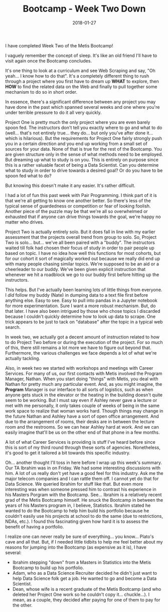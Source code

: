 ﻿---
layout: post
title: "Bootcamp - Week Two Down"
date: 2018-01-27
categories: [Metis]
tags: []
---

I have completed Week Two of the Metis Bootcamp!

I vaguely remember the concept of sleep.  It's like an old friend I'll have to visit again once the Bootcamp concludes.

It's one thing to look at a curriculum and see Web Scraping and say, "Oh yeah... I know how to do that".  It's a
completely different thing to rush through a project where you first have to dream up **WHAT** to explore, then **HOW**
to find the related data on the Web and finally to pull together some mechanism to do so in short order.

In essence, there's a significant difference between any project you may have done in the past which spanned several
weeks and one where you're under terrible pressure to do it all very quickly.

Project One is pretty much the only project where you are even barely spoon fed.  The instructors don't tell you exactly
where to go and what to do (well... that's not entirely true... they do... but only you've after done it... which is
hilarious).  But the requirements for Project One fairly strongly push you in a certain direction and you end up working
from a small set of sources for your data.  None of that is true for the rest of the Bootcamp.  You are given structure
only in the sense of what methods need to be employed.  But dreaming up what to study is on you.  This is entirely
on purpose since this is a rather valuable facet of being a Data Scientist.  Can you determine what to study in order
to drive towards a desired goal?  Or do you have to be spoon fed what to do?

But knowing this doesn't make it any easier.  It's rather difficult.

I had a lot of fun this past week with Pair Programming.  I think part of it is that we're all getting to know one
another better.  So there's less of the typical sense of guardedness or competition or fear of looking foolish.
Another piece of the puzzle may be that we're all so overwhelmed or exhausted that if anyone can drive things towards
the goal, we're happy no matter who drives.

Project Two is actually entirely solo.  But it does fall in line with my earlier assessment that the projects
overall trend from group to solo.  So, Project Two is solo... but... we've all been paired with a "buddy".  The
instructors waited till folk had chosen their focus of study in order to pair people up based on topic.  I have no
idea how well this functions for most cohorts, but for our cohort it sort of magically worked out because we 
really did end up with many people chasing similar topics.  We're supposed to be an aid or a cheerleader to our
buddy.  We've been given explicit instruction that whenever we hit a roadblock we go to our buddy first before
hitting up the instructors.

This helps.  But I've actually been learning lots of little things from everyone.  I *did* follow my buddy (Nate)
in dumping data to a text file first before anything else.  Easy to see.  Easy to pull into pandas in a Jupyter
notebook for more experimentation.  Sure I want a more robust mechanism.  But, do that later.  I have also been
intrigued by those who chose topics I discarded because I couldn't quickly determine how to look up data to scrape.  One
trick appears to be just to tack on "database" after the topic in a typical web search.

In week two, we actually got a decent amount of instruction related to how to do Project Two before or during the
execution of the project.  For so much of this, there still remains a lot more we have to figure out beyond that.
Furthermore, the various challenges we face depends a lot of what we're actually tackling.

Also, in week two we started with workshops and meetings with Career Services.  For many of us, our first contacts
with Metis involved the Program Manager, Nathan.  When you start doing "things" with Metis, you deal with Nathan
for pretty much any particular event.  And, as you might imagine, the **Program** Manager is our interface to
all sorts of logistics, such as when anyone gets stuck in the elevator or the heating in the building doesn't quite 
seem to be working.  But I must say even if Ashley never gave a lecture or met with me personally, it only takes
couple of weeks of being in the same work space to realize that woman works hard.  Though things may change in the
future Nathan and Ashley have a sort of open office arrangement.  And due to the arrangement of rooms, their desks
are in between the lecture room and the restrooms.  So we can hear Ashley hard at work.  And we can easily imagine
that'll be us on the other end of that phone in a few months.

A lot of what Career Services is providing is stuff I've heard before since this is sort of my third round through
these sorts of agencies.  Nonetheless, it's good to get it tailored a bit towards this specific industry.

Oh... another thought I'll toss in here before I wrap up this week's summary.  Our TA Ibrahim was in on Friday.
We had some interesting discussions with him.  A lot of us really don't yet have a good feel for this industry.
Ask me the major telecom companies and I can rattle them off.  I cannot yet do that for Data Science.  We queried
Ibrahim for stuff like that.  But even more interesting was when someone pressed him to contrast his experience
in his Masters Porgram with the Bootcamp.  See... Ibrahim is a relatively recent grad of the Metis Bootcamp himself.
He snuck the Bootcamp in between the years of his Masters program in, I believe, Statistics.  Ibrahim stated he
wanted to do the Bootcamp to help him build his portfolio because he couldn't easily use his projects at school
to do the same (due to restrictions, NDAs, etc.).  I found this fascinating given how hard it is to assess
the benefit of having a portfolio.

I realize one can never really be sure of everything... you know... Plato's cave and all that.  But, if I needed
little tidbits to help me feel better about my reasons for jumping into the Bootcamp (as expensive as it is), I have several:
* Ibrahim stepping "down" from a Masters in Statistics into the Metis Bootcamp to build up his portfolio.
* Adam, who as a Data Science Recruiter decided he didn't just want to help Data Science folk get a job.  He wanted to
go and become a Data Scientist.
* Dean, whose wife is a recent graduate of the Metis Bootcamp (and who deleted her Project One work so he couldn't copy it...
chuckle...).  I mean, as a couple, they decided after paying for one of them to pay for the other.




